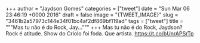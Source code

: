 
+++
author = "Jaydson Gomes"
categories = ["tweet"]
date = "Sun Mar 06 23:46:19 +0000 2016"
draft = false
image = "{TWEET_IMAGE}"
slug = "3461b2a57973c144e34f01bc4af2df869bf119ad"
tags = ["tweet"]
title = """Mas tu não é do Rock, Jay..."""
+++
Mas tu não é do Rock, Jaydson? Rock é atitude. Show do Criolo foi foda. Que artista. https://t.co/bUnrAPSrTp
